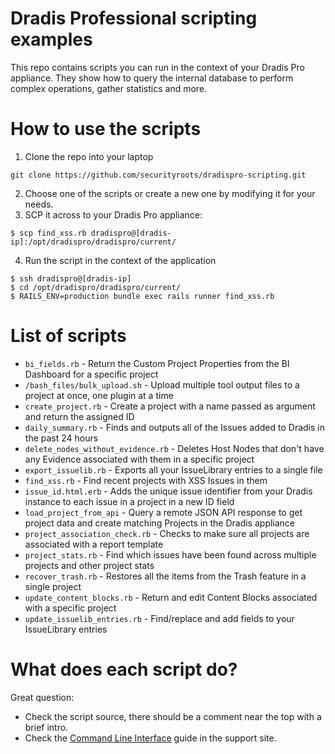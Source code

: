 # Dradis Professional scripting examples

This repo contains scripts you can run in the context of your Dradis Pro appliance. They show how to query the internal database to perform complex operations, gather statistics and more.


# How to use the scripts

1. Clone the repo into your laptop

```
git clone https://github.com/securityroots/dradispro-scripting.git
```

2. Choose one of the scripts or create a new one by modifying it for your needs.
3. SCP it across to your Dradis Pro appliance:

```
$ scp find_xss.rb dradispro@[dradis-ip]:/opt/dradispro/dradispro/current/
```

4. Run the script in the context of the application

```
$ ssh dradispro@[dradis-ip]
$ cd /opt/dradispro/dradispro/current/
$ RAILS_ENV=production bundle exec rails runner find_xss.rb
```

# List of scripts

* `bi_fields.rb` - Return the Custom Project Properties from the BI Dashboard for a specific project
* `/bash_files/bulk_upload.sh` - Upload multiple tool output files to a project at once, one plugin at a time
* `create_project.rb` - Create a project with a name passed as argument and return the assigned ID
* `daily_summary.rb` - Finds and outputs all of the Issues added to Dradis in the past 24 hours
* `delete_nodes_without_evidence.rb` - Deletes Host Nodes that don't have any Evidence associated with them in a specific project
* `export_issuelib.rb` - Exports all your IssueLibrary entries to a single file
* `find_xss.rb` - Find recent projects with XSS Issues in them
* `issue_id.html.erb` - Adds the unique issue identifier from your Dradis instance to each issue in a project in a new ID field
* `load_project_from_api` - Query a remote JSON API response to get project data and create matching Projects in the Dradis appliance
* `project_association_check.rb` - Checks to make sure all projects are associated with a report template
* `project_stats.rb` - Find which issues have been found across multiple projects and other project stats
* `recover_trash.rb` - Restores all the items from the Trash feature in a single project
* `update_content_blocks.rb` - Return and edit Content Blocks associated with a specific project
* `update_issuelib_entries.rb` - Find/replace and add fields to your IssueLibrary entries

# What does each script do?

Great question:

* Check the script source, there should be a comment near the top with a brief intro.
* Check the [Command Line Interface](http://securityroots.com/dradispro/support/guides/command_line/) guide in the support site.

